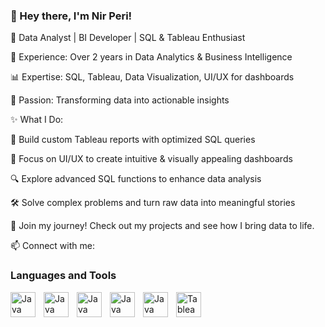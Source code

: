 ### 👋 Hey there, I'm Nir Peri!

🔹 Data Analyst | BI Developer | SQL & Tableau Enthusiast

💼 Experience: Over 2 years in Data Analytics & Business Intelligence

📊 Expertise: SQL, Tableau, Data Visualization, UI/UX for dashboards

🎯 Passion: Transforming data into actionable insights

✨ What I Do:

🚀 Build custom Tableau reports with optimized SQL queries

🎨 Focus on UI/UX to create intuitive & visually appealing dashboards

🔍 Explore advanced SQL functions to enhance data analysis

🛠️ Solve complex problems and turn raw data into meaningful stories

📢 Join my journey! Check out my projects and see how I bring data to life.

📫 Connect with me:


### Languages and Tools
<img align="left" alt="Java" width="40px" style="padding-right:10px;" src="https://cdn.jsdelivr.net/gh/devicons/devicon@latest/icons/azuresqldatabase/azuresqldatabase-original.svg" />
<img align="left" alt="Java" width="40px" style="padding-right:10px;" src="https://cdn.jsdelivr.net/gh/devicons/devicon@latest/icons/microsoftsqlserver/microsoftsqlserver-original.svg" />
<img align="left" alt="Java" width="40px" style="padding-right:10px;" src="https://cdn.jsdelivr.net/gh/devicons/devicon@latest/icons/mysql/mysql-original.svg" />
<img align="left" alt="Java" width="40px" style="padding-right:10px;" src="https://cdn.jsdelivr.net/gh/devicons/devicon@latest/icons/postgresql/postgresql-original.svg" />
<img align="left" alt="Java" width="40px" style="padding-right:10px;" src="https://cdn.jsdelivr.net/gh/devicons/devicon@latest/icons/oracle/oracle-original.svg" />
<img align="left" alt="Tableau" width="40px" style="padding-right:10px;" src="https://cdn.jsdelivr.net/npm/simple-icons@latest/icons/tableau.svg" />










